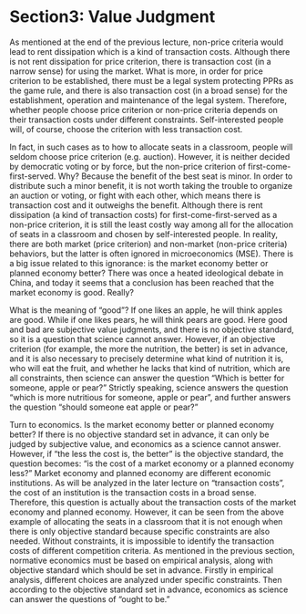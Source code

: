 # Section3: Value Judgment

As mentioned at the end of the previous lecture, non-price criteria would lead to rent dissipation which is a kind of transaction costs. Although there is not rent dissipation for price criterion, there is transaction cost (in a narrow sense) for using the market. What is more, in order for price criterion to be established, there must be a legal system protecting PPRs as the game rule, and there is also transaction cost (in a broad sense) for the establishment, operation and maintenance of the legal system. Therefore, whether people choose price criterion or non-price criteria depends on their transaction costs under different constraints. Self-interested people will, of course, choose the criterion with less transaction cost.

In fact, in such cases as to how to allocate seats in a classroom, people will seldom choose price criterion (e.g. auction). However, it is neither decided by democratic voting or by force, but the non-price criterion of first-come-first-served. Why? Because the benefit of the best seat is minor. In order to distribute such a minor benefit, it is not worth taking the trouble to organize an auction or voting, or fight with each other, which means there is transaction cost and it outweighs the benefit. Although there is rent dissipation (a kind of transaction costs) for first-come-first-served as a non-price criterion, it is still the least costly way among all for the allocation of seats in a classroom and chosen by self-interested people.
In reality, there are both market (price criterion) and non-market (non-price criteria) behaviors, but the latter is often ignored in microeconomics (MSE). There is a big issue related to this ignorance: is the market economy better or planned economy better? There was once a heated ideological debate in China, and today it seems that a conclusion has been reached that the market economy is good. Really?

What is the meaning of “good”? If one likes an apple, he will think apples are good. While if one likes pears, he will think pears are good. Here good and bad are subjective value judgments, and there is no objective standard, so it is a question that science cannot answer. However, if an objective criterion (for example, the more the nutrition, the better) is set in advance, and it is also necessary to precisely determine what kind of nutrition it is, who will eat the fruit, and whether he lacks that kind of nutrition, which are all constraints, then science can answer the question “Which is better for someone, apple or pear?” Strictly speaking, science answers the question “which is more nutritious for someone, apple or pear”, and further answers the question “should someone eat apple or pear?”

Turn to economics. Is the market economy better or planned economy better? If there is no objective standard set in advance, it can only be judged by subjective value, and economics as a science cannot answer. However, if “the less the cost is, the better” is the objective standard, the question becomes: “is the cost of a market economy or a planned economy less?” Market economy and planned economy are different economic institutions. As will be analyzed in the later lecture on “transaction costs”, the cost of an institution is the transaction costs in a broad sense. Therefore, this question is actually about the transaction costs of the market economy and planned economy. However, it can be seen from the above example of allocating the seats in a classroom that it is not enough when there is only objective standard because specific constraints are also needed. Without constraints, it is impossible to identify the transaction costs of different competition criteria.
As mentioned in the previous section, normative economics must be based on empirical analysis, along with objective standard which should be set in advance. Firstly in empirical analysis, different choices are analyzed under specific constraints. Then according to the objective standard set in advance, economics as science can answer the questions of “ought to be.”
